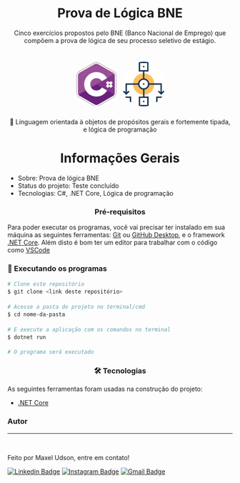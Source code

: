<h1 align="center">Prova de Lógica BNE</h1>
<p align="center">Cinco exercícios propostos pelo BNE (Banco Nacional de Emprego) que compõem a prova de lógica de seu processo seletivo de estágio.</p>
<h1 align="center">
    <a href="https://docs.microsoft.com/pt-br/dotnet/csharp/"><img style="border-radius: 50%;" src="https://github.com/Maxel-Uds/Teste_de_Codigos/blob/main/C%23.png" width="100px;" height="100px" alt=""/></a>
  <img style="border-radius: 50%;" src="https://github.com/Maxel-Uds/Teste_de_Codigos/blob/main/algoritmo.png" width="100px;" height="100px" alt=""/>
</h1>
<p align="center">🚀 Linguagem orientada à objetos de propósitos gerais e fortemente tipada, e lógica de programação</p>

<h1 align="center">Informações Gerais</h1>

<!--ts-->
   * Sobre: Prova de lógica BNE
   * Status do projeto: Teste concluído
   * Tecnologias: C#, .NET Core, Lógica de programação
<!--te-->

<h3 align="center">Pré-requisitos</h1>


Para poder executar os programas, você vai precisar ter instalado em sua máquina as seguintes ferramentas:
[Git](https://git-scm.com) ou [GitHub Desktop](https://desktop.github.com/), e o framework [.NET Core](https://dotnet.microsoft.com/download). 
Além disto é bom ter um editor para trabalhar com o código como [VSCode](https://code.visualstudio.com/)

### 🎲 Executando os programas

```bash
# Clone este repositório
$ git clone <link deste repositório>

# Acesse a pasta do projeto no terminal/cmd
$ cd nome-da-pasta

# E execute a aplicação com os comandos no terminal
$ dotnet run

# O programa será executado
```
<h3 align="center">🛠 Tecnologias</h3>

As seguintes ferramentas foram usadas na construção do projeto:

- [.NET Core](https://dotnet.microsoft.com/download)

### Autor
---

 <img style="border-radius: 50%;" src="https://avatars.githubusercontent.com/u/78319246?s=400&u=968cfcc7e65e9790aceee3c36daeecb4073bde44&v=4" width="100px;" alt=""/>
 <br />
<p>Feito por Maxel Udson, entre em contato!</p>

[![Linkedin Badge](https://img.shields.io/badge/-MaxelUdson-blue?style=flat-square&logo=Linkedin&logoColor=white&link=https://www.linkedin.com/in/maxel-udson-b7b65b203/)](https://www.linkedin.com/in/maxel-udson-b7b65b203/)
[![Instagram Badge](https://img.shields.io/badge/-maxudsom-purple?style=flat-square&logo=instagram&logoColor=white&link=https://www.instagram.com/maxudsom/)](https://www.instagram.com/maxudsom/)
[![Gmail Badge](https://img.shields.io/badge/-maxellopes32@gmail.com-c14438?style=flat-square&logo=Gmail&logoColor=white&link=mailto:maxellopes32@gmail.com)](maxellopes32@gmail.com)
